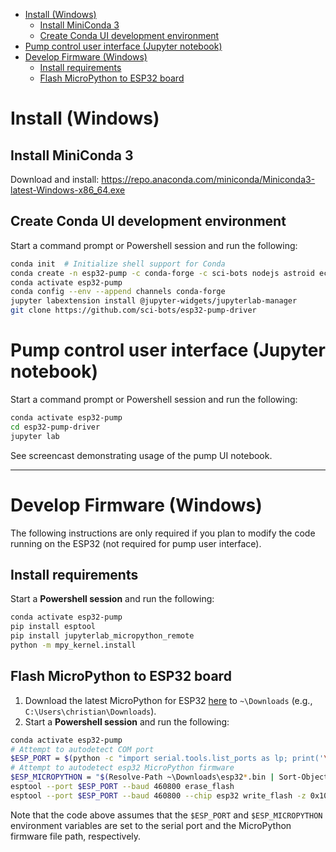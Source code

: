 <!-- vim-markdown-toc GFM -->

* [Install (Windows)](#install-windows)
    * [Install MiniConda 3](#install-miniconda-3)
    * [Create Conda UI development environment](#create-conda-ui-development-environment)
* [Pump control user interface (Jupyter notebook)](#pump-control-user-interface-jupyter-notebook)
* [Develop Firmware (Windows)](#develop-firmware-windows)
    * [Install requirements](#install-requirements)
    * [Flash MicroPython to ESP32 board](#flash-micropython-to-esp32-board)

<!-- vim-markdown-toc -->

# Install (Windows)

## Install MiniConda 3

Download and install: https://repo.anaconda.com/miniconda/Miniconda3-latest-Windows-x86_64.exe

## Create Conda UI development environment

Start a command prompt or Powershell session and run the following:

```sh
conda init  # Initialize shell support for Conda
conda create -n esp32-pump -c conda-forge -c sci-bots nodejs astroid ecdsa isort lazy-object-proxy mccabe pylint pyserial typing websocket-client pyserial six jupyter notebook jupyterlab jupytext autopep8 ipywidgets asyncserial pyaes pyside2
conda activate esp32-pump
conda config --env --append channels conda-forge
jupyter labextension install @jupyter-widgets/jupyterlab-manager
git clone https://github.com/sci-bots/esp32-pump-driver
```

# Pump control user interface (Jupyter notebook)

Start a command prompt or Powershell session and run the following:

```sh
conda activate esp32-pump
cd esp32-pump-driver
jupyter lab
```

See screencast demonstrating usage of the pump UI notebook.

-------------------------------------------------------------------------------

# Develop Firmware (Windows)

The following instructions are only required if you plan to modify the code
running on the ESP32 (not required for pump user interface).

## Install requirements

Start a **Powershell session** and run the following:

```sh
conda activate esp32-pump
pip install esptool
pip install jupyterlab_micropython_remote
python -m mpy_kernel.install
```

## Flash MicroPython to ESP32 board

1. Download the latest MicroPython for ESP32 [here][esp32-micropython] to
   `~\Downloads` (e.g., `C:\Users\christian\Downloads`).
2. Start a **Powershell session** and run the following:

```sh
conda activate esp32-pump
# Attempt to autodetect COM port
$ESP_PORT = $(python -c "import serial.tools.list_ports as lp; print('\\n'.join([p.device for p in lp.comports()]))" | Sort-Object | Select-Object -first 1)
# Attempt to autodetect esp32 MicroPython firmware
$ESP_MICROPYTHON = "$(Resolve-Path ~\Downloads\esp32*.bin | Sort-Object -Descending | Select-Object -first 1)"
esptool --port $ESP_PORT --baud 460800 erase_flash
esptool --port $ESP_PORT --baud 460800 --chip esp32 write_flash -z 0x1000 $ESP_MICROPYTHON
```

Note that the code above assumes that the `$ESP_PORT` and `$ESP_MICROPYTHON`
environment variables are set to the serial port and the MicroPython firmware
file path, respectively.

[esp32-micropython]: https://micropython.org/download#esp32
